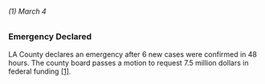 ###### (1) March 4

### Emergency Declared

LA County declares an emergency after 6 new cases were confirmed in 48 hours. The county board passes a motion to request 7.5 million dollars in federal funding [[1]](https://www.welikela.com/timeline-covid-19-crisis-los-angeles/).